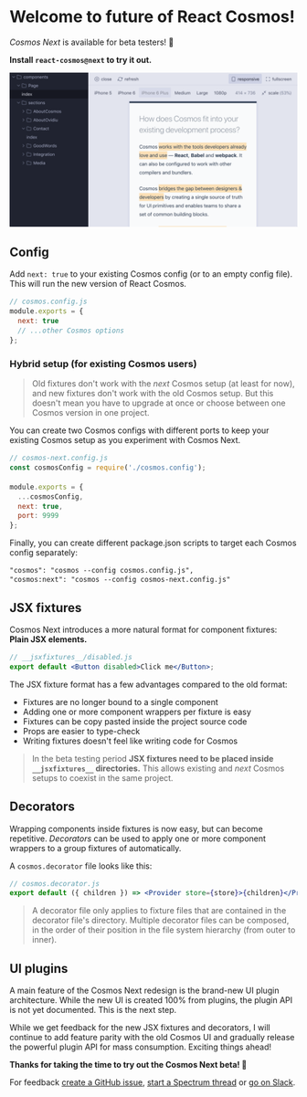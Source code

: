 # Welcome to future of React Cosmos!

_Cosmos Next_ is available for beta testers! 🎉

**Install `react-cosmos@next` to try it out.**

![Cosmos Next](next.png)

## Config

Add `next: true` to your existing Cosmos config (or to an empty config file). This will run the new version of React Cosmos.

```js
// cosmos.config.js
module.exports = {
  next: true
  // ...other Cosmos options
};
```

### Hybrid setup (for existing Cosmos users)

> Old fixtures don't work with the _next_ Cosmos setup (at least for now), and new fixtures don't work with the old Cosmos setup. But this doesn't mean you have to upgrade at once or choose between one Cosmos version in one project.

You can create two Cosmos configs with different ports to keep your existing Cosmos setup as you experiment with Cosmos Next.

```js
// cosmos-next.config.js
const cosmosConfig = require('./cosmos.config');

module.exports = {
  ...cosmosConfig,
  next: true,
  port: 9999
};
```

Finally, you can create different package.json scripts to target each Cosmos config separately:

```
"cosmos": "cosmos --config cosmos.config.js",
"cosmos:next": "cosmos --config cosmos-next.config.js"
```

## JSX fixtures

Cosmos Next introduces a more natural format for component fixtures: **Plain JSX elements.**

```jsx
// __jsxfixtures__/disabled.js
export default <Button disabled>Click me</Button>;
```

The JSX fixture format has a few advantages compared to the old format:

- Fixtures are no longer bound to a single component
- Adding one or more component wrappers per fixture is easy
- Fixtures can be copy pasted inside the project source code
- Props are easier to type-check
- Writing fixtures doesn't feel like writing code for Cosmos

> In the beta testing period **JSX fixtures need to be placed inside `__jsxfixtures__` directories.** This allows existing and _next_ Cosmos setups to coexist in the same project.

## Decorators

Wrapping components inside fixtures is now easy, but can become repetitive. _Decorators_ can be used to apply one or more component wrappers to a group fixtures of automatically.

A `cosmos.decorator` file looks like this:

```jsx
// cosmos.decorator.js
export default ({ children }) => <Provider store={store}>{children}</Provider>;
```

> A decorator file only applies to fixture files that are contained in the decorator file's directory. Multiple decorator files can be composed, in the order of their position in the file system hierarchy (from outer to inner).

## UI plugins

A main feature of the Cosmos Next redesign is the brand-new UI plugin architecture. While the new UI is created 100% from plugins, the plugin API is not yet documented. This is the next step.

While we get feedback for the new JSX fixtures and decorators, I will continue to add feature parity with the old Cosmos UI and gradually release the powerful plugin API for mass consumption. Exciting things ahead!

**Thanks for taking the time to try out the Cosmos Next beta! 🙏**

For feedback [create a GitHub issue](https://github.com/react-cosmos/react-cosmos/issues/new), [start a Spectrum thread](https://spectrum.chat/cosmos) or [go on Slack](https://join-react-cosmos.now.sh/).
